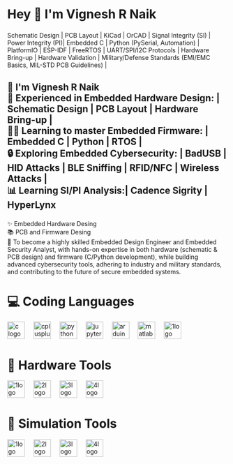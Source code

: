 <h1 align="left">Hey 👋 I'm Vignesh R Naik</h1>

###

<p align="left">Schematic Design | PCB Layout | KiCad | OrCAD | Signal Integrity (SI) | Power Integrity (PI)| Embedded C | Python (PySerial, Automation) | PlatformIO | ESP-IDF | FreeRTOS | UART/SPI/I2C Protocols | Hardware Bring-up | Hardware Validation | Military/Defense Standards (EMI/EMC Basics, MIL-STD PCB Guidelines) |</p>

###

<h2 align="left">👋 I'm Vignesh R Naik<br>🔧 Experienced in Embedded Hardware Design: | Schematic Design | PCB Layout | Hardware Bring-up |<br>👨‍💻 Learning to master Embedded Firmware: | Embedded C | Python | RTOS |<br>🔒 Exploring Embedded Cybersecurity: | BadUSB | HID Attacks | BLE Sniffing | RFID/NFC | Wireless Attacks |<br>📊 Learning SI/PI Analysis:| Cadence Sigrity | HyperLynx</h2>

###

<p align="left">✨ Embedded Hardware Desing<br>📚 PCB and Firmware Desing<br>🎯 To become a highly skilled Embedded Design Engineer and Embedded Security Analyst, with hands-on expertise in both hardware (schematic & PCB design) and firmware (C/Python development), while building advanced cybersecurity tools, adhering to industry and military standards, and contributing to the future of secure embedded systems.</p>

###

<h2 align="left"></h2>

###
<h1 align="left">💻 Coding Languages</h1>
<div align="left">
  <img src="https://cdn.jsdelivr.net/gh/devicons/devicon/icons/c/c-original.svg" height="40" alt="c logo"  />
  <img width="12" />
  <img src="https://cdn.simpleicons.org/c++/00599C" height="40" alt="cplusplus logo"  />
  <img width="12" />
  <img src="https://cdn.jsdelivr.net/gh/devicons/devicon/icons/python/python-original.svg" height="40" alt="python logo"  />
  <img width="12" />
  <img src="https://cdn.jsdelivr.net/gh/devicons/devicon/icons/jupyter/jupyter-original.svg" height="40" alt="jupyter logo"  />
  <img width="12" />
  <img src="https://cdn.jsdelivr.net/gh/devicons/devicon/icons/arduino/arduino-original.svg" height="40" alt="arduino logo"  />
  <img width="12" />
  <img src="https://cdn.jsdelivr.net/gh/devicons/devicon/icons/matlab/matlab-original.svg" height="40" alt="matlab logo"  />
  <img width="12" />
  <img src="images/SW_too/1.png" height="40" alt="1logo"  />
</div>


###
<h1 align="left">📱 Hardware Tools</h1>
<div align="left">
  <img src="images/HW_too/1.png" height="40" alt="1logo"  />
  <img width="12" />
  <img src="images/HW_too/2.png" height="40" alt="2logo"  />
  <img width="12" />
  <img src="images/HW_too/3.png" height="40" alt="3logo"  />
  <img width="12" />
  <img src="images/HW_too/4.png" height="40" alt="4logo"  />
</div>


###
<h1 align="left">🧰 Simulation Tools</h1>
<div align="left">
  <img src="images/SM_too/1.png" height="40" alt="1logo"  />
  <img width="12" />
  <img src="images/SM_too/2.png" height="40" alt="2logo"  />
  <img width="12" />
  <img src="images/SM_too/3.png" height="40" alt="3logo"  />
  <img width="12" />
  <img src="images/SM_too/4.png" height="40" alt="4logo"  />
</div>


